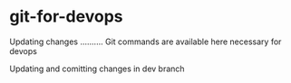 # git-for-devops

Updating changes ..........
Git commands are available here necessary for devops


Updating and comitting changes in dev branch

